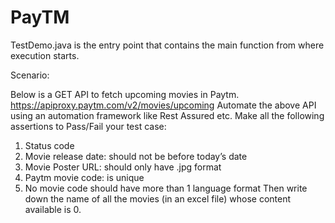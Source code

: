# PayTM
TestDemo.java is the entry point that contains the main function from where execution starts.

Scenario:

Below is a GET API to fetch upcoming movies in Paytm.
https://apiproxy.paytm.com/v2/movies/upcoming
Automate the above API using an automation framework like Rest Assured etc. Make
all the following assertions to Pass/Fail your test case:
1. Status code
2. Movie release date: should not be before today’s date
3. Movie Poster URL: should only have .jpg format
4. Paytm movie code: is unique
5. No movie code should have more than 1 language format
Then write down the name of all the movies (in an excel file) whose content
available is 0.
